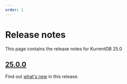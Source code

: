 ```yaml
---
order: 1
---
```


# Release notes

This page contains the release notes for KurrentDB 25.0

## [25.0.0](https://github.com/EventStore/EventStore/releases/tag/v25.0.0) <!-- TODO: Date -->

Find out [what's new](./whatsnew.md) in this release.
